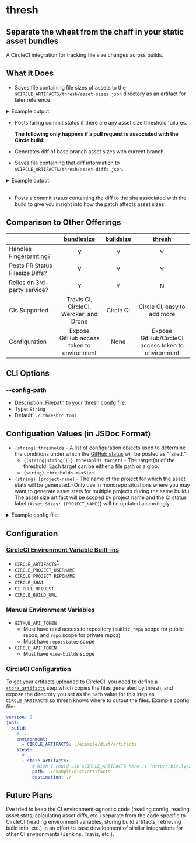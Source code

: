 # thresh

## Separate the wheat from the chaff in your static asset bundles

A CircleCI integration for tracking file size changes across builds.

## What it Does
- Saves file containing file sizes of assets to the `$CIRCLE_ARTIFACTS/thresh/asset-sizes.json` directory as an artifact for later reference.

<details>
  <summary>Example output:</summary>

```json
{
  "public/css/app.css": 52336,
  "public/js/app.js": 408489,
  "public/js/vendor.js": 2284786
}
```
</details>

- Posts failing commit status if there are any asset size threshold failures.

  **The following only happens if a pull request is associated with the Circle build:**

- Generates diff of base branch asset sizes with current branch.

- Saves file containing that diff information to `$CIRCLE_ARTIFACTS/thresh/asset-diffs.json`.

<details>
  <summary>Example output:</summary>

```json
{
  "public/css/app.css": {
    "current": 52336,
    "original": 52336,
    "difference": 0,
    "percentChange": 0
  },
  "public/js/app.js": {
    "current": 408489,
    "original": 408489,
    "difference": 0,
    "percentChange": 0
  },
  "public/js/vendor.js": {
    "current": 3279826,
    "original": 2284786,
    "difference": 995040,
    "percentChange": 43.55
  }
}
```
</details>
<br/>

- Posts a commit status containing the diff to the sha associated with the build to give you insight into how the patch affects asset sizes.

## Comparison to Other Offerings
| | [bundlesize](https://github.com/siddharthkp/bundlesize) | [buildsize](https://buildsize.org/) | [thresh](https://github.com/danny-andrews/thresh) |
| --- | :---: | :---: | :---: |
| Handles Fingerprinting? | Y | Y | Y |
| Posts PR Status Filesize Diffs? | Y | Y | Y |
| Relies on 3rd-party service? | Y | Y | N |
| CIs Supported | Travis CI, CircleCI, Wercker, and Drone | Circle CI | Circle CI, easy to add more |
| Configuration | Expose GitHub access token to environment | None | Expose GitHub/CircleCI access token to environment |

## CLI Options

### --config-path
- Description: Filepath to your thresh conifg file.
- Type: `String`
- Default: `./.threshrc.toml`

## Configuation Values (in JSDoc Format)

- `{string} thresholds` - A list of configuration objects used to determine the conditions under which the [GitHub status](https://developer.github.com/v3/repos/statuses/#create-a-status) will be posted as "failed."
  - `{(string|string[])} thresholds.targets` - The target(s) of the threshold. Each target can be either a file path or a glob.
  - `{string} thresholds.maxSize`
- `{string} [project-name]` - The name of the project for which the asset stats will be generated. (Only use in monorepo situations where you may want to generate asset stats for multiple projects during the same build.) The asset size artifact will be scoped by project name and the CI status label (`Asset Sizes: [PROJECT_NAME]`) will be updated accordingly.

<details>
  <summary>Example config file:</summary>

```toml
[[thresholds]]
targets = "dist/app.js"
maxSize = 20000
strategy = "total"
```
This example would post a failed GitHub status if the total size of all javascript assets was larger than 20kB.
</details>

## Configuration

### [CircleCI Environment Variable Built-ins](https://circleci.com/docs/2.0/env-vars/#built-in-environment-variables)
- `CIRCLE_ARTIFACTS`<sup>[\*](#circleci-configuration)</sup>
- `CIRCLE_PROJECT_USERNAME`
- `CIRCLE_PROJECT_REPONAME`
- `CIRCLE_SHA1`
- `CI_PULL_REQUEST`
- `CIRCLE_BUILD_URL`

### Manual Environment Variables
- `GITHUB_API_TOKEN`
  - Must have read access to repository (`public_repo` scope for public repos, and `repo` scope for private repos)
  - Must have `repo:status` scope
- `CIRCLE_API_TOKEN`
  - Must have `view-builds` scope

### CircleCI Configuration
To get your artifacts uploaded to CircleCI, you need to define a [`store_artifacts`](https://circleci.com/docs/2.0/artifacts/) step which copies the files generated by thresh, and expose the directory you set as the `path` value for this step as `CIRCLE_ARTIFACTS` so thresh knows where to output the files. Example config file:

```yml
version: 2
jobs:
  build:
    # ...
    environment:
      - CIRCLE_ARTIFACTS: ./example/dist/artifacts
    steps:
      # ...
      - store_artifacts:
          # Wish I could use $CIRCLE_ARTIFACTS here :( (http://bit.ly/2vlqGiR)
          path: ./example/dist/artifacts
          destination: ./
```

## Future Plans
I've tried to keep the CI environment-agnostic code (reading config, reading asset stats, calculating asset diffs, etc.) separate from the code specific to CircleCI (reading environment variables, storing build artifacts, retrieving build info, etc.) in an effort to ease development of similar integrations for other CI environments (Jenkins, Travis, etc.).
